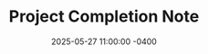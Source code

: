 ---
layout: post # Or a simpler layout if it truly has no separate page content
title: "Project Completion Note" # A title for Jekyll's sake
date: 2025-05-27 11:00:00 -0400
# No categories needed if it's not a full blog post

# Journal-specific front matter
journal_text: "Finished my project"
type: task
status: completed
journal_only: true
# This post might not have any main content below the '---' if it's just a journal entry
# Or, you can add a quick note here if you want a page for it.
# If you don't want a separate page for this entry at all, see "Advanced Option" below.
---